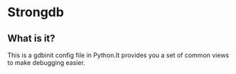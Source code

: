 # Strongdb
## What is it?
  This is a gdbinit config file in Python.It provides you a set of common views to make debugging easier.
